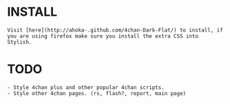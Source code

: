 # INSTALL
    Visit [here](http://ahoka-.github.com/4chan-Dark-Flat/) to install, if you are using firefox make sure you install the extra CSS into Stylish.

# TODO
    - Style 4chan plus and other popular 4chan scripts.
    - Style other 4chan pages. (rs, flash?, report, main page)